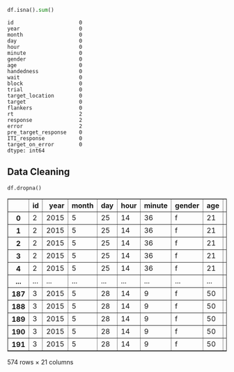 ```python
df.isna().sum()
```




    id                     0
    year                   0
    month                  0
    day                    0
    hour                   0
    minute                 0
    gender                 0
    age                    0
    handedness             0
    wait                   0
    block                  0
    trial                  0
    target_location        0
    target                 0
    flankers               0
    rt                     2
    response               2
    error                  2
    pre_target_response    0
    ITI_response           0
    target_on_error        0
    dtype: int64



## Data Cleaning

```python
df.dropna()
```




<div>
<style scoped>
    .dataframe tbody tr th:only-of-type {
        vertical-align: middle;
    }

    .dataframe tbody tr th {
        vertical-align: top;
    }

    .dataframe thead th {
        text-align: right;
    }
</style>
<table border="1" class="dataframe">
  <thead>
    <tr style="text-align: right;">
      <th></th>
      <th>id</th>
      <th>year</th>
      <th>month</th>
      <th>day</th>
      <th>hour</th>
      <th>minute</th>
      <th>gender</th>
      <th>age</th>
      <th>handedness</th>
      <th>wait</th>
      <th>block</th>
      <th>trial</th>
      <th>target_location</th>
      <th>target</th>
      <th>flankers</th>
      <th>rt</th>
      <th>response</th>
      <th>error</th>
      <th>pre_target_response</th>
      <th>ITI_response</th>
      <th>target_on_error</th>
    </tr>
  </thead>
  <tbody>
    <tr>
      <th>0</th>
      <td>2</td>
      <td>2015</td>
      <td>5</td>
      <td>25</td>
      <td>14</td>
      <td>36</td>
      <td>f</td>
      <td>21</td>
      <td>r</td>
      <td>12.269</td>
      <td>practice</td>
      <td>1</td>
      <td>left</td>
      <td>black</td>
      <td>incongruent</td>
      <td>0.722</td>
      <td>black</td>
      <td>True</td>
      <td>False</td>
      <td>False</td>
      <td>0.024</td>
    </tr>
    <tr>
      <th>1</th>
      <td>2</td>
      <td>2015</td>
      <td>5</td>
      <td>25</td>
      <td>14</td>
      <td>36</td>
      <td>f</td>
      <td>21</td>
      <td>r</td>
      <td>12.269</td>
      <td>practice</td>
      <td>2</td>
      <td>right</td>
      <td>black</td>
      <td>incongruent</td>
      <td>0.472</td>
      <td>black</td>
      <td>True</td>
      <td>False</td>
      <td>False</td>
      <td>0.024</td>
    </tr>
    <tr>
      <th>2</th>
      <td>2</td>
      <td>2015</td>
      <td>5</td>
      <td>25</td>
      <td>14</td>
      <td>36</td>
      <td>f</td>
      <td>21</td>
      <td>r</td>
      <td>12.269</td>
      <td>practice</td>
      <td>3</td>
      <td>up</td>
      <td>white</td>
      <td>incongruent</td>
      <td>0.412</td>
      <td>white</td>
      <td>True</td>
      <td>False</td>
      <td>False</td>
      <td>0.024</td>
    </tr>
    <tr>
      <th>3</th>
      <td>2</td>
      <td>2015</td>
      <td>5</td>
      <td>25</td>
      <td>14</td>
      <td>36</td>
      <td>f</td>
      <td>21</td>
      <td>r</td>
      <td>12.269</td>
      <td>practice</td>
      <td>4</td>
      <td>up</td>
      <td>black</td>
      <td>congruent</td>
      <td>0.560</td>
      <td>black</td>
      <td>True</td>
      <td>False</td>
      <td>False</td>
      <td>0.024</td>
    </tr>
    <tr>
      <th>4</th>
      <td>2</td>
      <td>2015</td>
      <td>5</td>
      <td>25</td>
      <td>14</td>
      <td>36</td>
      <td>f</td>
      <td>21</td>
      <td>r</td>
      <td>12.269</td>
      <td>practice</td>
      <td>5</td>
      <td>down</td>
      <td>black</td>
      <td>congruent</td>
      <td>0.496</td>
      <td>black</td>
      <td>True</td>
      <td>False</td>
      <td>False</td>
      <td>0.024</td>
    </tr>
    <tr>
      <th>...</th>
      <td>...</td>
      <td>...</td>
      <td>...</td>
      <td>...</td>
      <td>...</td>
      <td>...</td>
      <td>...</td>
      <td>...</td>
      <td>...</td>
      <td>...</td>
      <td>...</td>
      <td>...</td>
      <td>...</td>
      <td>...</td>
      <td>...</td>
      <td>...</td>
      <td>...</td>
      <td>...</td>
      <td>...</td>
      <td>...</td>
      <td>...</td>
    </tr>
    <tr>
      <th>187</th>
      <td>3</td>
      <td>2015</td>
      <td>5</td>
      <td>28</td>
      <td>14</td>
      <td>9</td>
      <td>f</td>
      <td>50</td>
      <td>r</td>
      <td>6.539</td>
      <td>5</td>
      <td>28</td>
      <td>left</td>
      <td>white</td>
      <td>congruent</td>
      <td>0.462</td>
      <td>white</td>
      <td>True</td>
      <td>False</td>
      <td>False</td>
      <td>0.023</td>
    </tr>
    <tr>
      <th>188</th>
      <td>3</td>
      <td>2015</td>
      <td>5</td>
      <td>28</td>
      <td>14</td>
      <td>9</td>
      <td>f</td>
      <td>50</td>
      <td>r</td>
      <td>6.539</td>
      <td>5</td>
      <td>29</td>
      <td>right</td>
      <td>white</td>
      <td>congruent</td>
      <td>0.353</td>
      <td>white</td>
      <td>True</td>
      <td>False</td>
      <td>False</td>
      <td>0.024</td>
    </tr>
    <tr>
      <th>189</th>
      <td>3</td>
      <td>2015</td>
      <td>5</td>
      <td>28</td>
      <td>14</td>
      <td>9</td>
      <td>f</td>
      <td>50</td>
      <td>r</td>
      <td>6.539</td>
      <td>5</td>
      <td>30</td>
      <td>up</td>
      <td>black</td>
      <td>incongruent</td>
      <td>0.380</td>
      <td>white</td>
      <td>False</td>
      <td>False</td>
      <td>False</td>
      <td>0.024</td>
    </tr>
    <tr>
      <th>190</th>
      <td>3</td>
      <td>2015</td>
      <td>5</td>
      <td>28</td>
      <td>14</td>
      <td>9</td>
      <td>f</td>
      <td>50</td>
      <td>r</td>
      <td>6.539</td>
      <td>5</td>
      <td>31</td>
      <td>left</td>
      <td>white</td>
      <td>neutral</td>
      <td>0.517</td>
      <td>white</td>
      <td>True</td>
      <td>False</td>
      <td>False</td>
      <td>0.023</td>
    </tr>
    <tr>
      <th>191</th>
      <td>3</td>
      <td>2015</td>
      <td>5</td>
      <td>28</td>
      <td>14</td>
      <td>9</td>
      <td>f</td>
      <td>50</td>
      <td>r</td>
      <td>6.539</td>
      <td>5</td>
      <td>32</td>
      <td>right</td>
      <td>black</td>
      <td>neutral</td>
      <td>0.444</td>
      <td>black</td>
      <td>True</td>
      <td>False</td>
      <td>False</td>
      <td>0.024</td>
    </tr>
  </tbody>
</table>
<p>574 rows × 21 columns</p>
</div>
